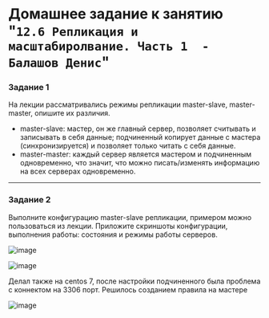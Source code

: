 # Домашнее задание к занятию "`12.6 Репликация и масштабиролвание. Часть 1  - Балашов Денис`"
   
### Задание 1
На лекции рассматривались режимы репликации master-slave, master-master, опишите их различия.

- master-slave: мастер, он же главный сервер, позволяет считывать и записывать в себя данные; подчиненный копирует данные с мастера (синхронизируется) и позволяет только читать с себя данные.
- master-master: каждый сервер является мастером и подчиненным одновременно, что значит, что можно писать/изменять информацию на всех серверах одновременно.

---

### Задание 2
Выполните конфигурацию master-slave репликации, примером можно пользоваться из лекции.
Приложите скриншоты конфигурации, выполнения работы: состояния и режимы работы серверов.

![image](https://user-images.githubusercontent.com/117297288/221358181-99ccc71f-fd65-460e-bde6-1adf5cdd5e93.png)

![image](https://user-images.githubusercontent.com/117297288/221358033-500118d6-0c8a-4206-a670-08ba8e6f8679.png)

Делал также на centos 7, после настройки подчиненного была проблема с коннектом на 3306 порт. Решилось созданием правила на мастере

![image](https://user-images.githubusercontent.com/117297288/221358097-0d96d583-f071-40bb-9b03-9df7be976abf.png)
